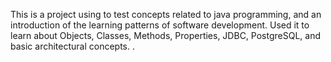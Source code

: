 This is a project using to test concepts related to java programming, and an introduction of the learning patterns of software development.
Used it to learn about Objects, Classes, Methods, Properties, JDBC, PostgreSQL, and basic architectural concepts. . 
